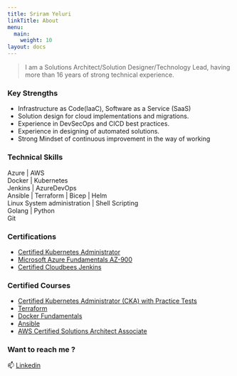 ```yaml
---
title: Sriram Yeluri
linkTitle: About
menu:
  main:
    weight: 10
layout: docs
---
```


> I am a Solutions Architect/Solution Designer/Technology Lead, having more than 16 years of strong technical experience. 


### Key Strengths

* Infrastructure as Code(IaaC), Software as a Service (SaaS)
* Solution design for cloud implementations and migrations.
* Experience in DevSecOps and CICD best practices.
* Experience in designing of automated solutions.
* Strong Mindset of continuous improvement in the way of working

### Technical Skills

Azure | AWS  
Docker | Kubernetes  
Jenkins | AzureDevOps  
Ansible | Terraform | Bicep | Helm  
Linux System administration | Shell Scripting  
Golang | Python  
Git  

### Certifications

* [Certified Kubernetes Administrator](https://www.youracclaim.com/badges/dea7a756-8e0f-49c9-9987-dbfecc54c173/public_url)
* [Microsoft Azure Fundamentals AZ-900](https://www.youracclaim.com/badges/8b5beb12-4bec-4c32-b895-ff0c183ff2c6/public_url)
* [Certified Cloudbees Jenkins](https://certificates.cloudbees.com/yjc3ypcl)

### Certified Courses 

* [Certified Kubernetes Administrator (CKA) with Practice Tests](https://www.udemy.com/certificate/UC-MOTNBRM7/)
* [Terraform](https://www.udemy.com/certificate/UC-ca4ea0b4-4beb-431e-b8b1-736ee843a90f/?utm_medium=email&utm_campaign=email&utm_source=sendgrid.com)
* [Docker Fundamentals](https://verify.acloud.guru/38A2F07E5FC7)
* [Ansible](https://verify.acloud.guru/CCDBC40D4681)
* [AWS Certified Solutions Architect Associate](https://verify.acloud.guru/B89AC0992E89)

### Want to reach me ?
📫 [Linkedin](www.linkedin.com/in/sriram-yeluri)

